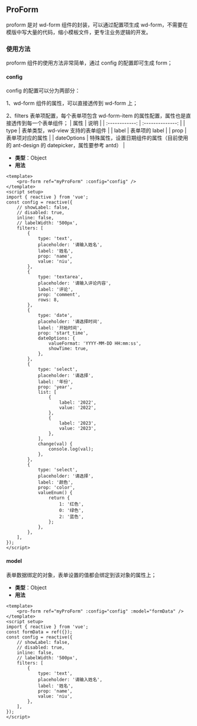 ## ProForm

proform 是对 wd-form 组件的封装，可以通过配置项生成 wd-form，不需要在模版中写大量的代码，缩小模板文件，更专注业务逻辑的开发。

### 使用方法

proform 组件的使用方法非常简单，通过 config 的配置即可生成 form；

#### config

config 的配置可以分为两部分：

1、wd-form 组件的属性，可以直接透传到 wd-form 上；

2、filters 表单项配置，每个表单项包含 wd-form-item 的属性配置，属性也是直接透传到每一个表单组件；
| 属性 | 说明 |
| :------------: | :--------------: |
| type | 表单类型，wd-view 支持的表单组件 |
| label | 表单项的 label |
| prop | 表单项对应的属性 |
| dateOptions | 特殊属性，设置日期组件的属性（目前使用的 ant-design 的 datepicker，属性要参考 antd） |

- **类型**：Object
- **用法**

```vue
<template>
	<pro-form ref="myProForm" :config="config" />
</template>
<script setup>
import { reactive } from 'vue';
const config = reactive({
	// showLabel: false,
	// disabled: true,
	inline: false,
	// labelWidth: '500px',
	filters: [
		{
			type: 'text',
			placeholder: '请输入姓名',
			label: '姓名',
			prop: 'name',
			value: 'niu',
		},
		{
			type: 'textarea',
			placeholder: '请输入评论内容',
			label: '评论',
			prop: 'comment',
			rows: 8,
		},
		{
			type: 'date',
			placeholder: '请选择时间',
			label: '开始时间',
			prop: 'start_time',
			dateOptions: {
				valueFormat: 'YYYY-MM-DD HH:mm:ss',
				showTime: true,
			},
		},
		{
			type: 'select',
			placeholder: '请选择',
			label: '年份',
			prop: 'year',
			list: [
				{
					label: '2022',
					value: '2022',
				},
				{
					label: '2023',
					value: '2023',
				},
			],
			change(val) {
				console.log(val);
			},
		},
		{
			type: 'select',
			placeholder: '请选择',
			label: '颜色',
			prop: 'color',
			valueEnum() {
				return {
					1: '红色',
					0: '绿色',
					2: '蓝色',
				};
			},
		},
	],
});
</script>
```

#### model

表单数据绑定的对象，表单设置的值都会绑定到该对象的属性上；

- **类型**：Object
- **用法**

```vue
<template>
	<pro-form ref="myProForm" :config="config" :model="formData" />
</template>
<script setup>
import { reactive } from 'vue';
const formData = ref({});
const config = reactive({
	// showLabel: false,
	// disabled: true,
	inline: false,
	// labelWidth: '500px',
	filters: [
		{
			type: 'text',
			placeholder: '请输入姓名',
			label: '姓名',
			prop: 'name',
			value: 'niu',
		},
	],
});
</script>
```
